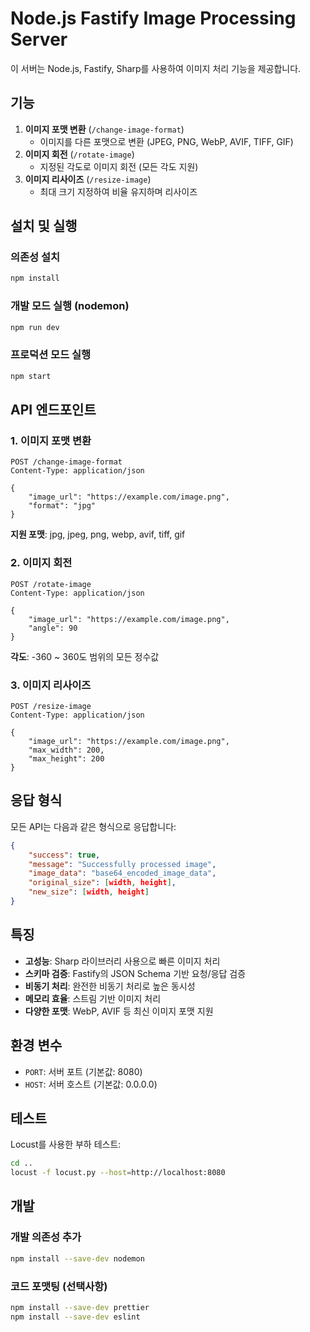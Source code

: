 # Node.js Fastify Image Processing Server

이 서버는 Node.js, Fastify, Sharp를 사용하여 이미지 처리 기능을 제공합니다.

## 기능

1. **이미지 포맷 변환** (`/change-image-format`)
   - 이미지를 다른 포맷으로 변환 (JPEG, PNG, WebP, AVIF, TIFF, GIF)
2. **이미지 회전** (`/rotate-image`)
   - 지정된 각도로 이미지 회전 (모든 각도 지원)
3. **이미지 리사이즈** (`/resize-image`)
   - 최대 크기 지정하여 비율 유지하며 리사이즈

## 설치 및 실행

### 의존성 설치

```bash
npm install
```

### 개발 모드 실행 (nodemon)

```bash
npm run dev
```

### 프로덕션 모드 실행

```bash
npm start
```

## API 엔드포인트

### 1. 이미지 포맷 변환

```http
POST /change-image-format
Content-Type: application/json

{
    "image_url": "https://example.com/image.png",
    "format": "jpg"
}
```

**지원 포맷**: jpg, jpeg, png, webp, avif, tiff, gif

### 2. 이미지 회전

```http
POST /rotate-image
Content-Type: application/json

{
    "image_url": "https://example.com/image.png",
    "angle": 90
}
```

**각도**: -360 ~ 360도 범위의 모든 정수값

### 3. 이미지 리사이즈

```http
POST /resize-image
Content-Type: application/json

{
    "image_url": "https://example.com/image.png",
    "max_width": 200,
    "max_height": 200
}
```

## 응답 형식

모든 API는 다음과 같은 형식으로 응답합니다:

```json
{
    "success": true,
    "message": "Successfully processed image",
    "image_data": "base64_encoded_image_data",
    "original_size": [width, height],
    "new_size": [width, height]
}
```

## 특징

- **고성능**: Sharp 라이브러리 사용으로 빠른 이미지 처리
- **스키마 검증**: Fastify의 JSON Schema 기반 요청/응답 검증
- **비동기 처리**: 완전한 비동기 처리로 높은 동시성
- **메모리 효율**: 스트림 기반 이미지 처리
- **다양한 포맷**: WebP, AVIF 등 최신 이미지 포맷 지원

## 환경 변수

- `PORT`: 서버 포트 (기본값: 8080)
- `HOST`: 서버 호스트 (기본값: 0.0.0.0)

## 테스트

Locust를 사용한 부하 테스트:

```bash
cd ..
locust -f locust.py --host=http://localhost:8080
```

## 개발

### 개발 의존성 추가

```bash
npm install --save-dev nodemon
```

### 코드 포맷팅 (선택사항)

```bash
npm install --save-dev prettier
npm install --save-dev eslint
```
